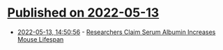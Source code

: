 # [Published on 2022-05-13](index.md)

* [2022-05-13, 14:50:56](https://news.ycombinator.com/item?id=31368420) - [Researchers Claim Serum Albumin Increases Mouse Lifespan](https://www.lifespan.io/news/recombinant-serum-albumin-increases-longevity-in-mice/)
